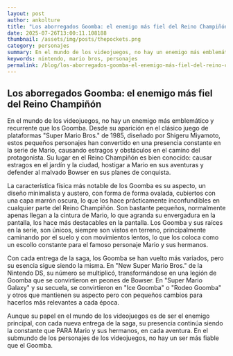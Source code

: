 ```yaml
--- 
layout: post 
author: ankolture 
title: "Los aborregados Goomba: el enemigo más fiel del Reino Champiñón"
date: 2025-07-26T13:00:11.108188 
thumbnail: /assets/img/posts/thepockets.png
category: personajes 
summary: En el mundo de los videojuegos, no hay un enemigo más emblemático y recurrente que los Goomba. Desde su aparición en el clásico juego de plataformas "...
keywords: nintendo, mario bros, personajes 
permalink: /blog/los-aborregados-goomba-el-enemigo-más-fiel-del-reino-champiñón/ 
--- 
```


## Los aborregados Goomba: el enemigo más fiel del Reino Champiñón

En el mundo de los videojuegos, no hay un enemigo más emblemático y recurrente que los Goomba. Desde su aparición en el clásico juego de plataformas "Super Mario Bros." de 1985, diseñado por Shigeru Miyamoto, estos pequeños personajes han convertido en una presencia constante en la serie de Mario, causando estragos y obstáculos en el camino del protagonista. Su lugar en el Reino Champiñón es bien conocido: causar estragos en el jardín y la ciudad, hostigar a Mario en sus aventuras y defender al malvado Bowser en sus planes de conquista.

La característica física más notable de los Goomba es su aspecto, un diseño minimalista y austero, con forma de forma ovalada, cubiertos con una capa marrón oscura, lo que los hace prácticamente inconfundibles en cualquier parte del Reino Champiñón. Son bastante pequeños, normalmente apenas llegan a la cintura de Mario, lo que agranda su envergadura en la pantalla, los hace más destacables en la pantalla. Los Goomba y sus raíces en la serie, son únicos, siempre son vistos en terreno, principalmente caminando por el suelo y con movimientos lentos, lo que los coloca como un escollo constante para el famoso personaje Mario y sus hermanos.

Con cada entrega de la saga, los Goomba se han vuelto más variados, pero su esencia sigue siendo la misma. En "New Super Mario Bros." de la Nintendo DS, su número se multiplicó, transformándose en una legión de Goomba que se convirtieron en peones de Bowser. En "Super Mario Galaxy" y su secuela, se convirtieron en "Ice Goomba" o "Rodeo Goomba" y otros que mantienen su aspecto pero con pequeños cambios para hacerlos más relevantes a cada época.

Aunque su papel en el mundo de los videojuegos es de ser el enemigo principal, con cada nueva entrega de la saga, su presencia continúa siendo la constante que PARA Mario y sus hermanos, en cada aventura. En el submundo de los personajes de los videojuegos, no hay un ser más fiable que el Goomba.
